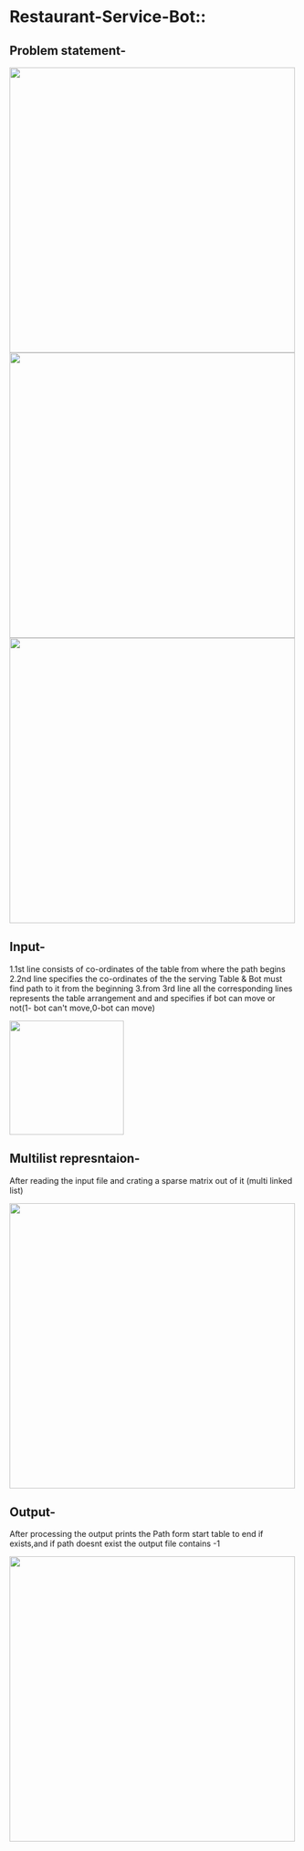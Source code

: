 # Restaurant-Service-Bot::

## Problem statement-
<img src="https://user-images.githubusercontent.com/84644157/142454320-580abfa9-8e88-4e4d-92e9-87c7b2bab.png" width="500">
<img src="https://user-images.githubusercontent.com/84644157/142454326-b277db86-3265-449e-98dd-7281327df72f.png" width="500">
<img src="https://user-images.githubusercontent.com/84644157/142454335-36088c7c-538b-4d9a-a639-bd53f31a7d2a.png" width="500">

## Input-
1.1st line consists of co-ordinates of the table from where the path begins
2.2nd line specifies the co-ordinates of the  the serving Table & Bot must find path to it from the beginning
3.from 3rd line all the corresponding lines represents the table arrangement and and specifies if bot can move or not(1- bot can't move,0-bot can move)


<img src="https://user-images.githubusercontent.com/84644157/142454339-bdc59319-5fef-428d-ba46-4a145fb4bc78.png" width="200">


## Multilist represntaion-
After reading the input file and crating a sparse matrix out of it (multi linked list)  

<img src="https://user-images.githubusercontent.com/84644157/142454342-5978bcb0-4861-4471-a318-9b509a77586d.png" width="500">

## Output-
After processing the output prints the Path form start table to end if exists,and if path doesnt exist the output file contains -1

<img src="https://user-images.githubusercontent.com/84644157/142454344-1d1389e0-f258-4c8d-81c6-ff4d3c6b4da7.png)
36f.png" width="500">

